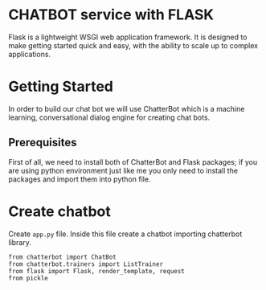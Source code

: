 # CHATBOT service with FLASK
Flask is a lightweight WSGI web application framework. It is designed to make getting started quick and easy, with the ability to scale up to complex applications.
# Getting Started
In order to build our chat bot we will use ChatterBot which is a machine learning, conversational dialog engine for creating chat bots.
## Prerequisites
First of all, we need to install both of ChatterBot and Flask packages; if you are using python environment just like me you only need to install the packages and import them into python file.
# Create chatbot
Create ` app.py ` file. Inside this file create a chatbot importing chatterbot library.
```
from chatterbot import ChatBot
from chatterbot.trainers import ListTrainer
from flask import Flask, render_template, request
from pickle
```
